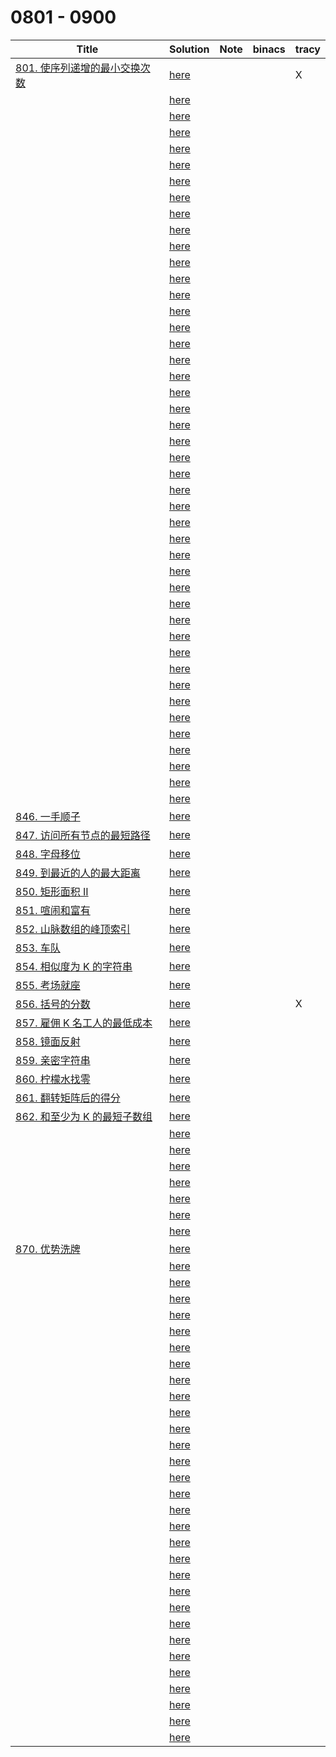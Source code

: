 # 0801 - 0900



| Title                                                        | Solution                 | Note | binacs | tracy |
| ------------------------------------------------------------ | ------------------------ | ---- | ------ | ----- |
| [801. 使序列递增的最小交换次数](https://leetcode.cn/problems/minimum-swaps-to-make-sequences-increasing/) | [here](./0801/README.md) |      |        | X     |
|                                                              | [here](./0802/README.md) |      |        |       |
|                                                              | [here](./0803/README.md) |      |        |       |
|                                                              | [here](./0804/README.md) |      |        |       |
|                                                              | [here](./0805/README.md) |      |        |       |
|                                                              | [here](./0806/README.md) |      |        |       |
|                                                              | [here](./0807/README.md) |      |        |       |
|                                                              | [here](./0808/README.md) |      |        |       |
|                                                              | [here](./0809/README.md) |      |        |       |
|                                                              | [here](./0810/README.md) |      |        |       |
|                                                              | [here](./0811/README.md) |      |        |       |
|                                                              | [here](./0812/README.md) |      |        |       |
|                                                              | [here](./0813/README.md) |      |        |       |
|                                                              | [here](./0814/README.md) |      |        |       |
|                                                              | [here](./0815/README.md) |      |        |       |
|                                                              | [here](./0816/README.md) |      |        |       |
|                                                              | [here](./0817/README.md) |      |        |       |
|                                                              | [here](./0818/README.md) |      |        |       |
|                                                              | [here](./0819/README.md) |      |        |       |
|                                                              | [here](./0820/README.md) |      |        |       |
|                                                              | [here](./0821/README.md) |      |        |       |
|                                                              | [here](./0822/README.md) |      |        |       |
|                                                              | [here](./0823/README.md) |      |        |       |
|                                                              | [here](./0824/README.md) |      |        |       |
|                                                              | [here](./0825/README.md) |      |        |       |
|                                                              | [here](./0826/README.md) |      |        |       |
|                                                              | [here](./0827/README.md) |      |        |       |
|                                                              | [here](./0828/README.md) |      |        |       |
|                                                              | [here](./0829/README.md) |      |        |       |
|                                                              | [here](./0830/README.md) |      |        |       |
|                                                              | [here](./0831/README.md) |      |        |       |
|                                                              | [here](./0832/README.md) |      |        |       |
|                                                              | [here](./0833/README.md) |      |        |       |
|                                                              | [here](./0834/README.md) |      |        |       |
|                                                              | [here](./0835/README.md) |      |        |       |
|                                                              | [here](./0836/README.md) |      |        |       |
|                                                              | [here](./0837/README.md) |      |        |       |
|                                                              | [here](./0838/README.md) |      |        |       |
|                                                              | [here](./0839/README.md) |      |        |       |
|                                                              | [here](./0840/README.md) |      |        |       |
|                                                              | [here](./0841/README.md) |      |        |       |
|                                                              | [here](./0842/README.md) |      |        |       |
|                                                              | [here](./0843/README.md) |      |        |       |
|                                                              | [here](./0844/README.md) |      |        |       |
|                                                              | [here](./0845/README.md) |      |        |       |
| [846. 一手顺子](https://leetcode.cn/problems/hand-of-straights/) | [here](./0846/README.md) |      |        |       |
| [847. 访问所有节点的最短路径](https://leetcode.cn/problems/shortest-path-visiting-all-nodes/) | [here](./0847/README.md) |      |        |       |
| [848. 字母移位](https://leetcode.cn/problems/shifting-letters/) | [here](./0848/README.md) |      |        |       |
| [849. 到最近的人的最大距离](https://leetcode.cn/problems/maximize-distance-to-closest-person/) | [here](./0849/README.md) |      |        |       |
| [850. 矩形面积 II](https://leetcode.cn/problems/rectangle-area-ii/) | [here](./0850/README.md) |      |        |       |
| [851. 喧闹和富有](https://leetcode.cn/problems/loud-and-rich/) | [here](./0851/README.md) |      |        |       |
| [852. 山脉数组的峰顶索引](https://leetcode.cn/problems/peak-index-in-a-mountain-array/) | [here](./0852/README.md) |      |        |       |
| [853. 车队](https://leetcode.cn/problems/car-fleet/)         | [here](./0853/README.md) |      |        |       |
| [854. 相似度为 K 的字符串](https://leetcode.cn/problems/k-similar-strings/) | [here](./0854/README.md) |      |        |       |
| [855. 考场就座](https://leetcode.cn/problems/exam-room/)     | [here](./0855/README.md) |      |        |       |
| [856. 括号的分数](https://leetcode.cn/problems/score-of-parentheses/) | [here](./0856/README.md) |      |        | X     |
| [857. 雇佣 K 名工人的最低成本](https://leetcode.cn/problems/minimum-cost-to-hire-k-workers/) | [here](./0857/README.md) |      |        |       |
| [858. 镜面反射](https://leetcode.cn/problems/mirror-reflection/) | [here](./0858/README.md) |      |        |       |
| [859. 亲密字符串](https://leetcode.cn/problems/buddy-strings/) | [here](./0859/README.md) |      |        |       |
| [860. 柠檬水找零](https://leetcode.cn/problems/lemonade-change/) | [here](./0860/README.md) |      |        |       |
| [861. 翻转矩阵后的得分](https://leetcode.cn/problems/score-after-flipping-matrix/) | [here](./0861/README.md) |      |        |       |
| [862. 和至少为 K 的最短子数组](https://leetcode.cn/problems/shortest-subarray-with-sum-at-least-k/) | [here](./0862/README.md) |      |        |       |
|                                                              | [here](./0863/README.md) |      |        |       |
|                                                              | [here](./0864/README.md) |      |        |       |
|                                                              | [here](./0865/README.md) |      |        |       |
|                                                              | [here](./0866/README.md) |      |        |       |
|                                                              | [here](./0867/README.md) |      |        |       |
|                                                              | [here](./0868/README.md) |      |        |       |
|                                                              | [here](./0869/README.md) |      |        |       |
| [870. 优势洗牌](https://leetcode.cn/problems/advantage-shuffle/) | [here](./0870/README.md) |      |        |       |
|                                                              | [here](./0871/README.md) |      |        |       |
|                                                              | [here](./0872/README.md) |      |        |       |
|                                                              | [here](./0873/README.md) |      |        |       |
|                                                              | [here](./0874/README.md) |      |        |       |
|                                                              | [here](./0875/README.md) |      |        |       |
|                                                              | [here](./0876/README.md) |      |        |       |
|                                                              | [here](./0877/README.md) |      |        |       |
|                                                              | [here](./0878/README.md) |      |        |       |
|                                                              | [here](./0879/README.md) |      |        |       |
|                                                              | [here](./0880/README.md) |      |        |       |
|                                                              | [here](./0881/README.md) |      |        |       |
|                                                              | [here](./0882/README.md) |      |        |       |
|                                                              | [here](./0883/README.md) |      |        |       |
|                                                              | [here](./0884/README.md) |      |        |       |
|                                                              | [here](./0885/README.md) |      |        |       |
|                                                              | [here](./0886/README.md) |      |        |       |
|                                                              | [here](./0887/README.md) |      |        |       |
|                                                              | [here](./0888/README.md) |      |        |       |
|                                                              | [here](./0889/README.md) |      |        |       |
|                                                              | [here](./0890/README.md) |      |        |       |
|                                                              | [here](./0891/README.md) |      |        |       |
|                                                              | [here](./0892/README.md) |      |        |       |
|                                                              | [here](./0893/README.md) |      |        |       |
|                                                              | [here](./0894/README.md) |      |        |       |
|                                                              | [here](./0895/README.md) |      |        |       |
|                                                              | [here](./0896/README.md) |      |        |       |
|                                                              | [here](./0897/README.md) |      |        |       |
|                                                              | [here](./0898/README.md) |      |        |       |
|                                                              | [here](./0899/README.md) |      |        |       |
|                                                              | [here](./0900/README.md) |      |        |       |

